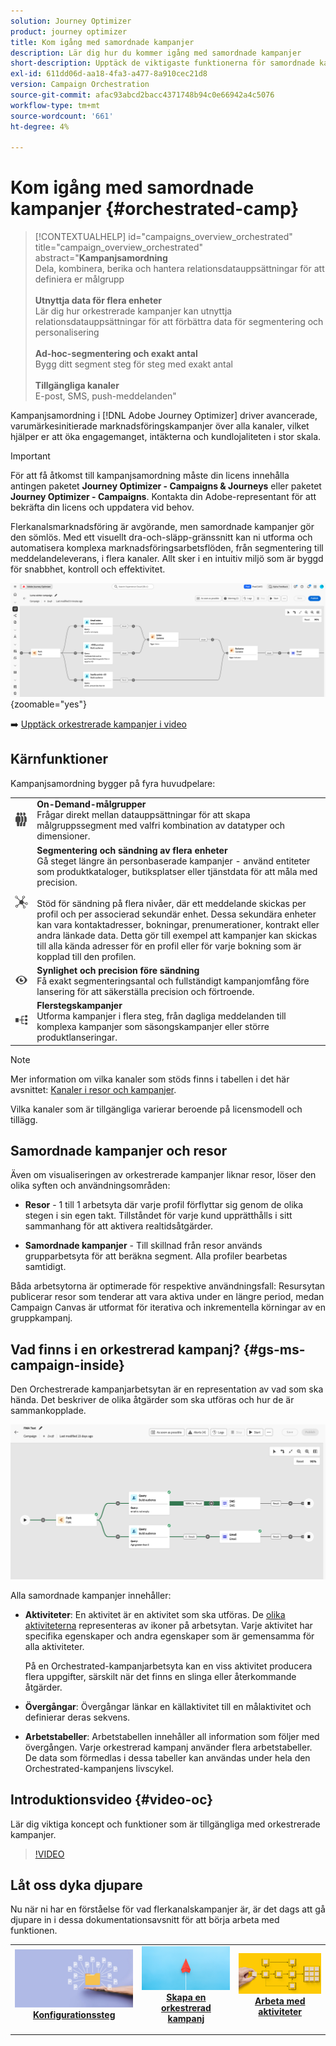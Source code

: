 ```yaml
---
solution: Journey Optimizer
product: journey optimizer
title: Kom igång med samordnade kampanjer
description: Lär dig hur du kommer igång med samordnade kampanjer
short-description: Upptäck de viktigaste funktionerna för samordnade kampanjer samt användningsfall.
exl-id: 611dd06d-aa18-4fa3-a477-8a910cec21d8
version: Campaign Orchestration
source-git-commit: afac93abcd2bacc4371748b94c0e66942a4c5076
workflow-type: tm+mt
source-wordcount: '661'
ht-degree: 4%

---
```



# Kom igång med samordnade kampanjer {#orchestrated-camp}

>[!CONTEXTUALHELP]
>id="campaigns_overview_orchestrated"
>title="campaign_overview_orchestrated"
>abstract="<b>Kampanjsamordning</b><br/>Dela, kombinera, berika och hantera relationsdatauppsättningar för att definiera er målgrupp<br/><br/> <b>Utnyttja data för flera enheter</b><br/>Lär dig hur orkestrerade kampanjer kan utnyttja relationsdatauppsättningar för att förbättra data för segmentering och personalisering<br/><br/><b>Ad-hoc-segmentering och exakt antal</b><br/>Bygg ditt segment steg för steg med exakt antal<br/><br/><b>Tillgängliga kanaler</b><br/>E-post, SMS, push-meddelanden"

Kampanjsamordning i [!DNL Adobe Journey Optimizer] driver avancerade, varumärkesinitierade marknadsföringskampanjer över alla kanaler, vilket hjälper er att öka engagemanget, intäkterna och kundlojaliteten i stor skala.

>[!IMPORTANT]
>
>För att få åtkomst till kampanjsamordning måste din licens innehålla antingen paketet **Journey Optimizer - Campaigns &amp; Journeys** eller paketet **Journey Optimizer - Campaigns**. Kontakta din Adobe-representant för att bekräfta din licens och uppdatera vid behov.

Flerkanalsmarknadsföring är avgörande, men samordnade kampanjer gör den sömlös. Med ett visuellt dra-och-släpp-gränssnitt kan ni utforma och automatisera komplexa marknadsföringsarbetsflöden, från segmentering till meddelandeleverans, i flera kanaler. Allt sker i en intuitiv miljö som är byggd för snabbhet, kontroll och effektivitet.

![](assets/canvas-example-diagram.png){zoomable="yes"}

➡️ [Upptäck orkestrerade kampanjer i video](#video-oc)

## Kärnfunktioner

Kampanjsamordning bygger på fyra huvudpelare:

<table style="table-layout:auto">
<tr style="border: 0;">
<td><img alt="On-demand-målgrupper" src="assets/do-not-localize/icon-audience.svg" width="150px"></a></td><td><b>On-Demand-målgrupper</b><br/>Frågar direkt mellan datauppsättningar för att skapa målgruppssegment med valfri kombination av datatyper och dimensioner.</td></tr>
<tr style="border: 0;">
<td><img alt="Segmentering och sändning av flera enheter" src="assets/do-not-localize/icon-entity.svg" width="150px"></a></td><td><b>Segmentering och sändning av flera enheter</b><br/>Gå steget längre än personbaserade kampanjer - använd entiteter som produktkataloger, butiksplatser eller tjänstdata för att måla med precision.<br/><br/>
Stöd för sändning på flera nivåer, där ett meddelande skickas per profil och per associerad sekundär enhet. Dessa sekundära enheter kan vara kontaktadresser, bokningar, prenumerationer, kontrakt eller andra länkade data. Detta gör till exempel att kampanjer kan skickas till alla kända adresser för en profil eller för varje bokning som är kopplad till den profilen.</td></tr>
<tr style="border: 0;">
<td><img alt="Synlighet och precision före sändning" src="assets/do-not-localize/icon-visibility.svg" width="150px"></a></td><td><b>Synlighet och precision före sändning</b><br/>Få exakt segmenteringsantal och fullständigt kampanjomfång före lansering för att säkerställa precision och förtroende.</td></tr>
<tr style="border: 0;">
<td><img alt="Arbetsflöden för kampanjer i flera steg" src="assets/do-not-localize/icon-multistep.svg" width="150px"></a></td><td><b>Flerstegskampanjer</b><br/>Utforma kampanjer i flera steg, från dagliga meddelanden till komplexa kampanjer som säsongskampanjer eller större produktlanseringar.</td></tr>
</table>

>[!NOTE]
>
>Mer information om vilka kanaler som stöds finns i tabellen i det här avsnittet: [Kanaler i resor och kampanjer](../channels/gs-channels.md#channels).
>
>Vilka kanaler som är tillgängliga varierar beroende på licensmodell och tillägg.

## Samordnade kampanjer och resor

Även om visualiseringen av orkestrerade kampanjer liknar resor, löser den olika syften och användningsområden:

* **Resor** - 1 till 1 arbetsyta där varje profil förflyttar sig genom de olika stegen i sin egen takt. Tillståndet för varje kund upprätthålls i sitt sammanhang för att aktivera realtidsåtgärder.

* **Samordnade kampanjer** - Till skillnad från resor används grupparbetsyta för att beräkna segment. Alla profiler bearbetas samtidigt.

Båda arbetsytorna är optimerade för respektive användningsfall: Resursytan publicerar resor som tenderar att vara aktiva under en längre period, medan Campaign Canvas är utformat för iterativa och inkrementella körningar av en gruppkampanj.

## Vad finns i en orkestrerad kampanj? {#gs-ms-campaign-inside}

Den Orchestrerade kampanjarbetsytan är en representation av vad som ska hända. Det beskriver de olika åtgärder som ska utföras och hur de är sammankopplade.

![bild som visar en orkestrerad kampanjarbetsyta](assets/canvas-example.png)

Alla samordnade kampanjer innehåller:

* **Aktiviteter**: En aktivitet är en aktivitet som ska utföras. De [olika aktiviteterna](activities/about-activities.md) representeras av ikoner på arbetsytan. Varje aktivitet har specifika egenskaper och andra egenskaper som är gemensamma för alla aktiviteter.

  På en Orchestrated-kampanjarbetsyta kan en viss aktivitet producera flera uppgifter, särskilt när det finns en slinga eller återkommande åtgärder.

* **Övergångar**: Övergångar länkar en källaktivitet till en målaktivitet och definierar deras sekvens.

* **Arbetstabeller**: Arbetstabellen innehåller all information som följer med övergången. Varje orkestrerad kampanj använder flera arbetstabeller. De data som förmedlas i dessa tabeller kan användas under hela den Orchestrated-kampanjens livscykel.


## Introduktionsvideo {#video-oc}

Lär dig viktiga koncept och funktioner som är tillgängliga med orkestrerade kampanjer.


>[!VIDEO](https://video.tv.adobe.com/v/3471538/?learn=on&enablevpops)


## Låt oss dyka djupare

Nu när ni har en förståelse för vad flerkanalskampanjer är, är det dags att gå djupare in i dessa dokumentationsavsnitt för att börja arbeta med funktionen.

<table><tr style="border: 0; text-align: center;">
<td>
<a href="gs-campaign-creation.md">
<img alt="Få tillgång till och hantera kampanjer" src="assets/do-not-localize/workflow-access.jpeg">
</a>
<div>
<a href="gs-campaign-creation.md"><strong>Konfigurationssteg</strong></a>
</div>
<p>
</td>
<td>
<a href="create-orchestrated-campaign.md">
<img alt="Lead" src="assets/do-not-localize/workflow-create.jpeg">
</a>
<div><a href="create-orchestrated-campaign.md"><strong>Skapa en orkestrerad kampanj</strong>
</div>
<p>
</td>
<td>
<a href="activities/about-activities.md">
<img alt="Sällan" src="assets/do-not-localize/workflow-activities.jpeg">
</a>
<div>
<a href="activities/about-activities.md"><strong>Arbeta med aktiviteter</strong></a>
</div>
<p></td>
</tr></table>
